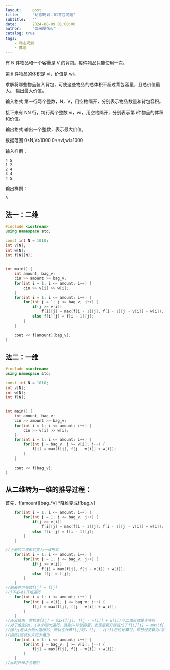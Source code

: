 ```yaml
---
layout:     post
title:      "动态规划：01背包问题"
subtitle:   ""
date:       2024-08-09 01:00:00
author:     "西米屋花火"
catalog: true
tags:
    - 动态规划
    - 算法
---
```


有 N 件物品和一个容量是 V 的背包。每件物品只能使用一次。

第 ii 件物品的体积是 vi，价值是 wi。

求解将哪些物品装入背包，可使这些物品的总体积不超过背包容量，且总价值最大。
输出最大价值。

输入格式
第一行两个整数，N，V，用空格隔开，分别表示物品数量和背包容积。

接下来有 NN 行，每行两个整数 vi，wi，用空格隔开，分别表示第 i件物品的体积和价值。

输出格式
输出一个整数，表示最大价值。

数据范围
0\<N,V≤1000
0<\<vi,wi≤1000


输入样例：

    4 5
    1 2
    2 4
    3 4
    4 5

输出样例：

    8

## 法一：二维

```cpp
#include <iostream>
using namespace std;
 
const int N = 1010;
int v[N];
int w[N];
int f[N][N];
 
 
int main() {
    int amount, bag_v;
    cin >> amount >> bag_v;
    for(int i = 1; i <= amount; i++) {
        cin >> v[i] >> w[i];
    }
    for(int i = 1; i <= amount; i++) {
        for(int j = 1; j <= bag_v; j++) {
            if(j >= v[i]) 
                f[i][j] = max(f[i - 1][j], f[i - 1][j - v[i]] + w[i]);
            else f[i][j] = f[i - 1][j];
        }
    }
 
    cout << f[amount][bag_v];
}
```

## 法二：一维

```cpp
#include <iostream>
using namespace std;
 
const int N = 1010;
int v[N];
int w[N];
int f[N];
 
 
int main() {
    int amount, bag_v;
    cin >> amount >> bag_v;
    for(int i = 1; i <= amount; i++) {
        cin >> v[i] >> w[i];
    }
    for(int i = 1; i <= amount; i++) {
        for(int j = bag_v; j >= v[i]; j--) {
            f[j] = max(f[j], f[j - v[i]] + w[i]);
        }
    }
 
    cout << f[bag_v];
}
```

## 从二维转为一维的推导过程：

首先，f\[amount]\[bag\_*v] *降维变成f\[bag\_v]

```cpp
    for(int i = 1; i <= amount; i++) {
        for(int j = 1; j <= bag_v; j++) {
            if(j >= v[i]) 
                f[i][j] = max(f[i - 1][j], f[i - 1][j - v[i]] + w[i]);
            else f[i][j] = f[i - 1][j];
        }
    }

//上面的二维形式变为一维形式
    for(int i = 1; i <= amount; i++) {
        for(int j = 1; j <= bag_v; j++) {
            if(j >= v[i]) 
                f[j] = max(f[j], f[j - v[i]] + w[i]);
            else f[j] = f[j];
        }
    }
//删去等价等式f[j] = f[j]
//j不必从1开始遍历
    for(int i = 1; i <= amount; i++) {
        for(int j = v[i]; j <= bag_v; j++) {
            f[j] = max(f[j], f[j - v[i]] + w[i]);
        }
    }
//还没结束，需检查f[j] = max(f[j], f[j - v[i]] + w[i])与二维形式是否等价
//对于给定的i，j从小到大遍历，直到j=背包容量，发现重新升维变成了f[i][j] = max(f[i][j], f[i][j - v[i]] + w[i])
//因为j是从小到大遍历的，所以在计算f[j]时，f[j - v[i]]已经计算过，即已经更新为i层的值，而非i - 1层的值
//因此j应该从大到小遍历
    for(int i = 1; i <= amount; i++) {
        for(int j = bag_v; j >= v[i]; j--) {
            f[j] = max(f[j], f[j - v[i]] + w[i]);
        }
    }
//此时升维才会等价
```
